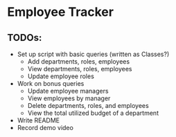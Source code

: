 # Employee Tracker

## TODOs:
- Set up script with basic queries (written as Classes?)
    * Add departments, roles, employees
    * View departments, roles, employees
    * Update employee roles
- Work on bonus queries
    * Update employee managers
    * View employees by manager
    * Delete departments, roles, and employees
    * View the total utilized budget of a department
- Write README
- Record demo video